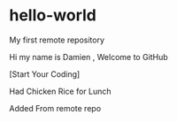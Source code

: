 # hello-world
My first remote repository 

Hi my name is Damien , Welcome to GitHub

[Start Your Coding]

Had Chicken Rice for Lunch

Added From remote repo
